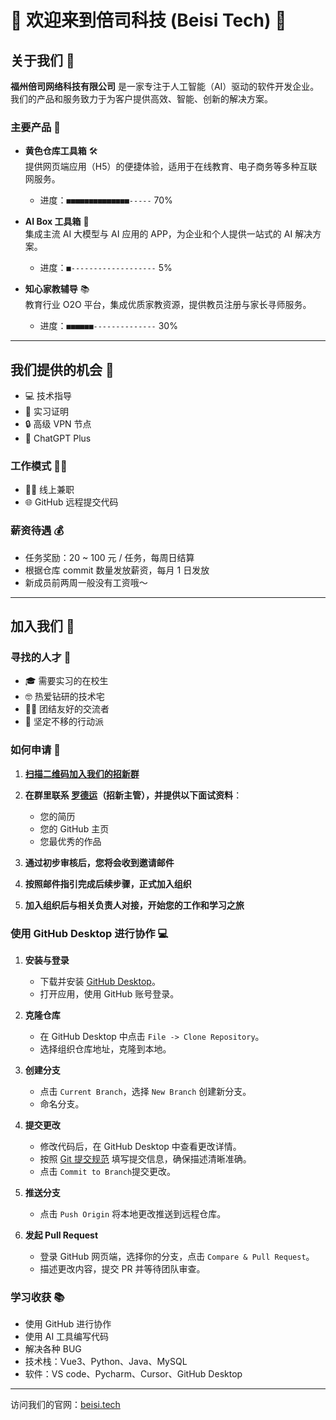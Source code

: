 # 🌟 欢迎来到倍司科技 (Beisi Tech) 🌟

## 关于我们 🏢

**福州倍司网络科技有限公司** 是一家专注于人工智能（AI）驱动的软件开发企业。我们的产品和服务致力于为客户提供高效、智能、创新的解决方案。

### 主要产品 💼

- **黄色仓库工具箱** 🛠️  
  提供网页端应用（H5）的便捷体验，适用于在线教育、电子商务等多种互联网服务。  
  - 进度：`■■■■■■■■■■■■■■-----` 70%

- **AI Box 工具箱** 🤖  
  集成主流 AI 大模型与 AI 应用的 APP，为企业和个人提供一站式的 AI 解决方案。  
  - 进度：`■-------------------` 5%

- **知心家教辅导** 📚  
  教育行业 O2O 平台，集成优质家教资源，提供教员注册与家长寻师服务。  
  - 进度：`■■■■■■--------------` 30%

---

## 我们提供的机会 🎁

- 💻 技术指导
- 📄 实习证明
- 🔒 高级 VPN 节点
- 🤖 ChatGPT Plus

### 工作模式 🕵‍♂️

- 👨‍💻 线上兼职
- 🌐 GitHub 远程提交代码

### 薪资待遇 💰

- 任务奖励：20 ~ 100 元 / 任务，每周日结算
- 根据仓库 commit 数量发放薪资，每月 1 日发放
- 新成员前两周一般没有工资哦～

---

## 加入我们 🚀

### 寻找的人才 👫

- 🎓 需要实习的在校生
- 🤓 热爱钻研的技术宅
- 🙋‍♀️ 团结友好的交流者
- 💪 坚定不移的行动派

### 如何申请 📝

1. **[扫描二维码加入我们的招新群](/招新微信群.jpg)**  

2. **在群里联系 [罗德运](/罗德运微信.jpg)（招新主管），并提供以下面试资料**：
   
   - 您的简历
   - 您的 GitHub 主页
   - 您最优秀的作品
   
3. **通过初步审核后，您将会收到邀请邮件**

4. **按照邮件指引完成后续步骤，正式加入组织**

5. **加入组织后与相关负责人对接，开始您的工作和学习之旅**

### 使用 GitHub Desktop 进行协作 💻

1. **安装与登录**  
   - 下载并安装 [GitHub Desktop](https://desktop.github.com/)。  
   - 打开应用，使用 GitHub 账号登录。  

2. **克隆仓库**  
   - 在 GitHub Desktop 中点击 `File -> Clone Repository`。  
   - 选择组织仓库地址，克隆到本地。  

3. **创建分支**  
   - 点击 `Current Branch`，选择 `New Branch` 创建新分支。  
   - 命名分支。

4. **提交更改**  
   - 修改代码后，在 GitHub Desktop 中查看更改详情。  
   - 按照 [Git 提交规范](/提交规范.png) 填写提交信息，确保描述清晰准确。
   - 点击 `Commit to Branch`提交更改。  

5. **推送分支**  
   - 点击 `Push Origin` 将本地更改推送到远程仓库。  

6. **发起 Pull Request**  
   - 登录 GitHub 网页端，选择你的分支，点击 `Compare & Pull Request`。  
   - 描述更改内容，提交 PR 并等待团队审查。

### 学习收获 📚

- 使用 GitHub 进行协作
- 使用 AI 工具编写代码
- 解决各种 BUG
- 技术栈：Vue3、Python、Java、MySQL
- 软件：VS code、Pycharm、Cursor、GitHub Desktop

---

访问我们的官网：[beisi.tech](https://beisi.tech)
